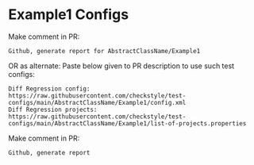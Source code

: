 # Example1 Configs
Make comment in PR:
```
Github, generate report for AbstractClassName/Example1
```
OR as alternate:
Paste below given to PR description to use such test configs:
```
Diff Regression config: https://raw.githubusercontent.com/checkstyle/test-configs/main/AbstractClassName/Example1/config.xml
Diff Regression projects: https://raw.githubusercontent.com/checkstyle/test-configs/main/AbstractClassName/Example1/list-of-projects.properties
```
Make comment in PR:
```
Github, generate report
```
